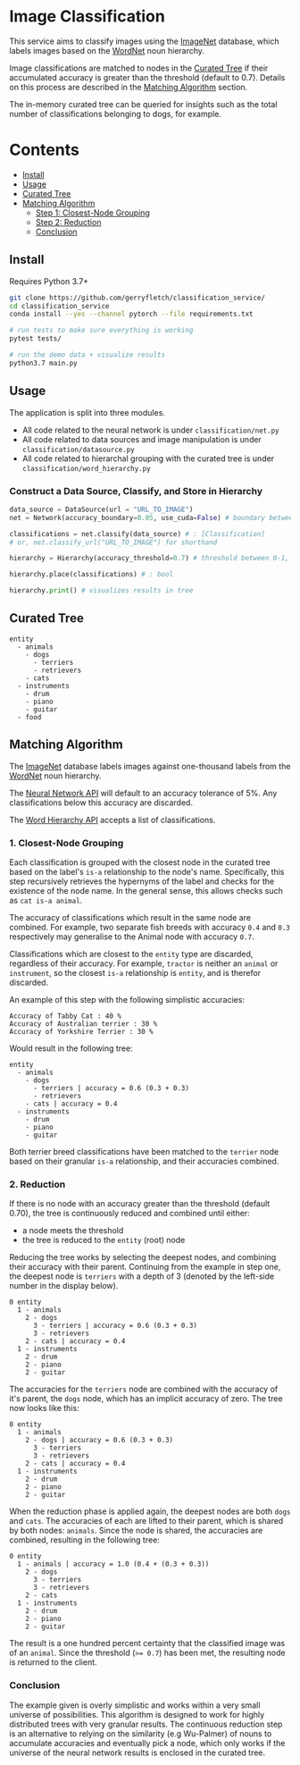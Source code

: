 # Image Classification
This service aims to classify images using the [ImageNet](http://www.image-net.org/) database,
which labels images based on the [WordNet](https://wordnet.princeton.edu/) noun hierarchy.

Image classifications are matched to nodes in the [Curated Tree](#curated-tree) if their
accumulated accuracy is greater than the threshold (default to 0.7). Details on this process
are described in the [Matching Algorithm](#matching-algorithm) section.

The in-memory curated tree can be queried for insights such as the
total number of classifications belonging to dogs, for example.

# Contents
- [Install](#install)
- [Usage](#usage)
- [Curated Tree](#curated-tree)
- [Matching Algorithm](#matching-algorithm)
  - [Step 1: Closest-Node Grouping](#1.-closest-node-grouping)
  - [Step 2: Reduction](#2.-reduction)
  - [Conclusion](#Conclusion)

## Install
Requires Python 3.7+

```bash
git clone https://github.com/gerryfletch/classification_service/
cd classification_service
conda install --yes --channel pytorch --file requirements.txt

# run tests to make sure everything is working
pytest tests/

# run the demo data + visualize results
python3.7 main.py
```

## Usage
The application is split into three modules.
- All code related to the neural network is under `classification/net.py`
- All code related to data sources and image manipulation is under `classification/datasource.py`
- All code related to hierarchal grouping with the curated tree is under `classification/word_hierarchy.py`

### Construct a Data Source, Classify, and Store in Hierarchy
```python
data_source = DataSource(url = "URL_TO_IMAGE")
net = Network(accuracy_boundary=0.05, use_cuda=False) # boundary between 0-1, defaults to 0.05. use_cuda defaults to False.

classifications = net.classify(data_source) # : [Classification]
# or, net.classify_url("URL_TO_IMAGE") for shorthand

hierarchy = Hierarchy(accuracy_threshold=0.7) # threshold between 0-1, defaults to 0.7.

hierarchy.place(classifications) # : bool

hierarchy.print() # visualizes results in tree
```

## Curated Tree
```
entity
  - animals
    - dogs
      - terriers
      - retrievers
    - cats
  - instruments
    - drum
    - piano
    - guitar
  - food
```

## Matching Algorithm
The [ImageNet](http://www.image-net.org/) database labels images against one-thousand labels
from the [WordNet](https://wordnet.princeton.edu/) noun hierarchy.

The [Neural Network API](./classification/net.py) will default to an accuracy tolerance of 5%. Any classifications below this accuracy are discarded. 

The [Word Hierarchy API](./classification/word_hierarchy.py) accepts a list of classifications.

### 1. Closest-Node Grouping
Each classification is grouped with the closest node in the curated tree based on the label's
`is-a` relationship to the node's name. Specifically, this step recursively retrieves
the hypernyms of the label and checks for the existence of the node name. In the general sense, this allows
checks such as `cat is-a animal`.

The accuracy of classifications which result in the same node are combined. For example, two
separate fish breeds with accuracy `0.4` and `0.3` respectively may generalise to the Animal node
with accuracy `0.7`.

Classifications which are closest to the `entity` type are discarded, regardless of their accuracy.
For example, `tractor` is neither an `animal` or `instrument`, so the closest `is-a` relationship
is `entity`, and is therefor discarded.

An example of this step with the following simplistic accuracies:
```
Accuracy of Tabby Cat : 40 %
Accuracy of Australian terrier : 30 %
Accuracy of Yorkshire Terrier : 30 %
```

Would result in the following tree:
```
entity
  - animals
    - dogs
      - terriers | accuracy = 0.6 (0.3 + 0.3)
      - retrievers
    - cats | accuracy = 0.4
  - instruments
    - drum
    - piano
    - guitar
```

Both terrier breed classifications have been matched to the `terrier` node
based on their granular `is-a` relationship, and their accuracies combined.

### 2. Reduction
If there is no node with an accuracy greater than the threshold (default 0.70), the tree
is continuously reduced and combined until either:
- a node meets the threshold
- the tree is reduced to the `entity` (root) node

Reducing the tree works by selecting the deepest nodes, and combining their accuracy
with their parent. Continuing from the example in step one, the deepest node is
`terriers` with a depth of 3 (denoted by the left-side number in the display below).

```
0 entity
  1 - animals
    2 - dogs
      3 - terriers | accuracy = 0.6 (0.3 + 0.3)
      3 - retrievers
    2 - cats | accuracy = 0.4
  1 - instruments
    2 - drum
    2 - piano
    2 - guitar
```

The accuracies for the `terriers` node are combined with the accuracy of it's parent,
the `dogs` node, which has an implicit accuracy of zero. The tree now looks like this:

```
0 entity
  1 - animals
    2 - dogs | accuracy = 0.6 (0.3 + 0.3)
      3 - terriers
      3 - retrievers
    2 - cats | accuracy = 0.4
  1 - instruments
    2 - drum
    2 - piano
    2 - guitar
```

When the reduction phase is applied again, the deepest nodes are both `dogs` and `cats`.
The accuracies of each are lifted to their parent, which is shared by both nodes: `animals`.
Since the node is shared, the accuracies are combined, resulting in the following tree:

```
0 entity
  1 - animals | accuracy = 1.0 (0.4 + (0.3 + 0.3))
    2 - dogs
      3 - terriers
      3 - retrievers
    2 - cats
  1 - instruments
    2 - drum
    2 - piano
    2 - guitar
```

The result is a one hundred percent certainty that the classified image was of an `animal`.
Since the threshold (`>= 0.7`) has been met, the resulting node is returned to the client.

### Conclusion
The example given is overly simplistic and works within a very small universe of
possibilities. This algorithm is designed to work for highly distributed trees
with very granular results. The continuous reduction step is an alternative to
relying on the similarity (e.g Wu-Palmer) of nouns to accumulate accuracies and 
eventually pick a node, which only works if the universe of the neural network
results is enclosed in the curated tree.